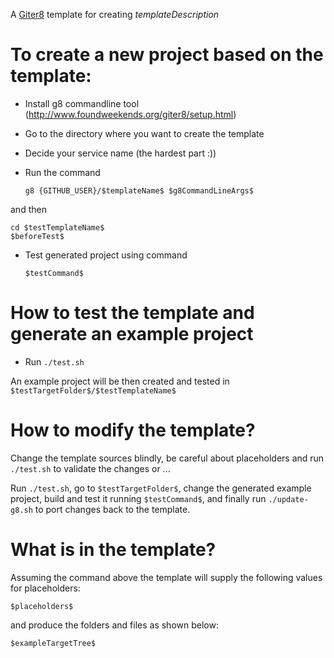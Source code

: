 A [Giter8](http://www.foundweekends.org/giter8/) template for creating $templateDescription$

To create a new project based on the template:
==

* Install g8 commandline tool (http://www.foundweekends.org/giter8/setup.html)
* Go to the directory where you want to create the template
* Decide your service name (the hardest part :))
* Run the command

    `g8 {GITHUB_USER}/$templateName$ $g8CommandLineArgs$`
    
and then
    
    cd $testTemplateName$
    $beforeTest$
  
* Test generated project using command 

    `$testCommand$`
    

How to test the template and generate an example project 
==

* Run `./test.sh` 

An example project will be then created and tested in `$testTargetFolder$/$testTemplateName$`

How to modify the template?
==

Change the template sources blindly, 
be careful about placeholders and run `./test.sh` to validate the changes
or ... 

Run `./test.sh`, go to `$testTargetFolder$`, 
change the generated example project, 
build and test it running `$testCommand$`,
and finally run `./update-g8.sh` to port changes back to the template.

What is in the template?
==

Assuming the command above 
the template will supply the following values for placeholders:

    $placeholders$

and produce the folders and files as shown below:

    $exampleTargetTree$